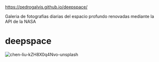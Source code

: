 https://pedrogalvis.github.io/deepspace/

Galeria de fotografias diarias del espacio profundo renovadas mediante la API de la NASA
# deepspace

![chen-liu-kZH8X0q4Nvo-unsplash](https://github.com/pedrogalvis/deepspace/assets/97988826/c76b7f7b-a50b-423b-a2a0-9ec501d115de)
